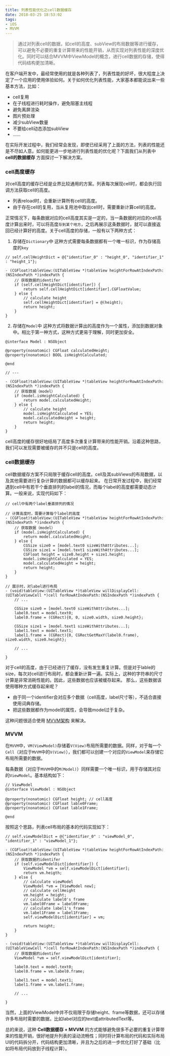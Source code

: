 ```yaml
---
title: 列表性能优化之cell数据缓存
date: 2018-03-25 18:53:02
tags:
- iOS
- MVVM
---
```


> 通过对列表cell的数据，如cell的高度、subView的布局数据等进行缓存，可以避免不必要的重复计算带来的性能开销，从而实现对列表性能的深度优化。同时可以结合MVVM中ViewModel的概念，进行cell数据的存储，使得代码结构更加清晰。

在客户端开发中，最经常使用的就是各种列表了，列表性能的好坏，很大程度上决定了一个应用的使用体验如何。关于如何优化列表性能，大家基本都能说出来一些基本方法，比如：

- cell复用
- 在子线程进行耗时操作，避免阻塞主线程
- 避免离屏渲染
- 图片预处理
- 减少subView数量
- 不要给cell动态添加subView
- ......

在实际开发过程中，我们经常会发现，即使已经采用了上面的方法，列表的性能还是不尽如人意。如何能更进一步地进行列表性能的优化呢？下面我们从列表中 __cell的数据缓存__ 方面探讨一下解决方案。

### cell高度缓存

对cell高度的缓存已经是业界比较通用的方案。列表每次展现cell时，都会执行回调方法获取cell的高度。

- 列表reload时，会重新计算所有cell的高度。
- 由于存在cell的复用，当从复用池中取出cell时，需要重新计算cell的高度。

正常情况下，每条数据对应的cell高度其实是一定的，当一条数据的对应的cell高度计算出来时，可以将高度`存到某个地方`，之后再展示这条数据时，就可以直接返回已经计算好的高度。关于cell高度的存储，一般有以下两种方式：

1. 存储在`Dictionary`中
这种方式需要每条数据都有一个唯一标识，作为存储高度的`key`

```objc
// self.cellHeightDict = @{"identifier_0" : "height_0", "identifier_1" : "height_1"};

- (CGFloat)tableView:(UITableView *)tableView heightForRowAtIndexPath:(NSIndexPath *)indexPath {
    // 获取数据的identifer
    if (self.cellHeightDict[identifier]) {
        return self.cellHeightDict[identifier].CGFloatValue;
    } else {
        // calculate height
        self.cellHeightDict[identifier] = @(height);
        return height;
    }
}
```

2. 存储在`Model`中
这种方式将数据计算出的高度作为一个属性，添加到数据对象中。相比于第一种方式，这种方式更易于理解，同时更加安全。

```objc
@interface Model : NSObject

@property(nonatomic) CGFloat calculatedHeight;
@property(nonatomic) BOOL isHeightCalculated;

@end

// ---

- (CGFloat)tableView:(UITableView *)tableView heightForRowAtIndexPath:(NSIndexPath *)indexPath {
    // 获取数据（model）
    if (model.isHeightCalculated) {
        return model.calculatedHeight;
    } else {
        // calculate height
        model.isHeightCalculated = YES;
        model.calculatedHeight = height;
        return height;
    }
}
```

cell高度的缓存很好地结局了高度多次重复计算带来的性能开销。沿着这种思路，我们可以发现需要被缓存的并不只是cell的高度。

### cell数据缓存
cell数据缓存方案不只局限于缓存cell的高度。cell及其subViews的布局数据，以及其他需要进行复杂计算的数据都可以缓存起来。
在日常开发过程中，我们经常遇到cell中有若干个垂直排列的label的情况，而每个label的高度都需要动态计算。一般来说，实现代码如下：

```objc
// cell中有两个label垂直排列的情况

// 计算高度时，需要计算每个label的高度
- (CGFloat)tableView:(UITableView *)tableView heightForRowAtIndexPath:(NSIndexPath *)indexPath {
    // 获取数据（model）
    if (model.isHeightCalculated) {
        return model.calculatedHeight;
    } else {
        CGSize size0 = [model.text0 sizeWithAttributes...];
        CGSize size1 = [model.text1 sizeWithAttributes...];
        CGFloat height = size0.height + size1.height;
        model.isHeightCalculated = YES;
        model.calculatedHeight = height;
        return height;
    }
}

// 展示时，对label进行布局
- (void)tableView:(UITableView *)tableView willDisplayCell:(UITableViewCell *)cell forRowAtIndexPath:(NSIndexPath *)indexPath {
    // ...

    CGSize size0 = [model.text0 sizeWithAttributes...];
    label0.text = model.text0;
    label0.frame = (CGRect){0, 0, size0.width, size0.height};

    CGSize size1 = [model.text1 sizeWithAttributes...];
    label1.text = model.text1;
    label1.frame = (CGRect){0, CGRectGetMaxY(label0.frame), size0.width, size0.height};

    // ...

}

```

对于cell的高度，由于已经进行了缓存，没有发生重复计算。但是对于lable的size，每次对cell进行布局时，都会重新计算一遍。实际上，这种的字符串的尺寸计算是非常消耗性能的。因此，这些数据也应该被缓存起来。
那么，这些数据该使用哪种方式缓存起来呢？

- 由于同一个identifier会对应多个数据（cell高度，label尺寸等），不适合直接使用词典存储。
- 把这些数据都作为model的属性，会导致model过于复杂。

这种问题很适合使用 [MVVM架构](https://en.wikipedia.org/wiki/Model%E2%80%93view%E2%80%93viewmodel) 来解决。


### MVVM
在`MVVM`中，`VM(ViewModel)`存储着`V(View)`布局所需要的数据。同样，对于每一个`Cell`（对应于`MVVM`中的`V(View)`），我们都可以创建一个对应的`ViewModel`来存储它布局所需要的数据。

每条数据（对应于`MVVM`中的`M(Model)`）同样需要一个唯一标识，用于存储其对应的`ViewModel`。基本结构如下：

```objc
// ViewModel
@interface ViewModel : NSObject

@property(nonatomic) CGFloat height; // cell高度
@property(nonatomic) CGFloat lable0Frame;
@property(nonatomic) CGFloat lable1Frame;

@end
```

按照这个思路，列表cell布局的基本的代码实现如下：

```objc
// self.viewModelDict = @{"identifier_0" : "viewModel_0", "identifier_1" : "viewModel_1"};

- (CGFloat)tableView:(UITableView *)tableView heightForRowAtIndexPath:(NSIndexPath *)indexPath {
    // 获取数据的identifer
    if (self.viewModelDict[identifier]) {
        ViewModel *vm = self.viewModelDict[identifier];
        return vm.heigth;
    } else {
        // calculate viewModel
        ViewModel *vm = [ViewModel new];
        // calculate cellHeight
        vm.height = height;
        // calculate label0's frame
        vm.label0Frame = label0Frame;
        // calculate label1's frame
        vm.label1Frame = label1Frame;
        self.viewModelDict[identifier] = vm;

        return height;
    }
}

- (void)tableView:(UITableView *)tableView willDisplayCell:(UITableViewCell *)cell forRowAtIndexPath:(NSIndexPath *)indexPath {
    // 获取数据的identifer
    ViewModel *vm = self.viewModelDict[identifier];

    label0.text = model.text0;
    label0.frame = vm.label0.frame;

    label1.text = model.text1;
    label1.frame = vm.label1.frame;

    // ...

}

```

当然，上面的ViewModel中并不仅局限于存储height、frame等数据，还可以存储许多布局时需要的数据，比如label对应的text或attributedText等。

总的来说，这种 __Cell数据缓存 + MVVM__ 的方式能够避免很多不必要的重复计算带来的性能开销，很好地提升列表的滚动流畅性；同时将计算布局的代码和实际布局UI的代码拆分开，代码结构更加清晰，并且为之后的进一步优化打好了基础（比如将布局代码放到子线程计算）。